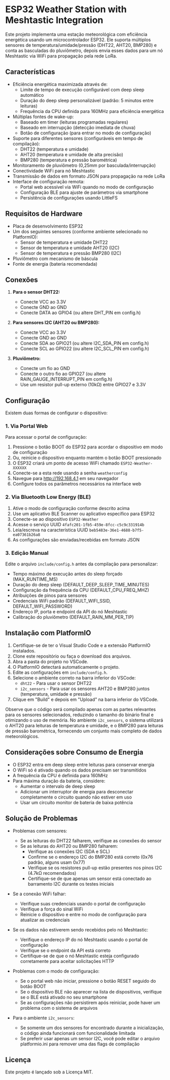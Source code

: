 # ESP32 Weather Station with Meshtastic Integration

Este projeto implementa uma estação meteorológica com eficiência energética usando um microcontrolador ESP32. Ele suporta múltiplos sensores de temperatura/umidade/pressão (DHT22, AHT20, BMP280) e conta as basculadas do pluviômetro, depois envia esses dados para um nó Meshtastic via WiFi para propagação pela rede LoRa.

## Características

- Eficiência energética maximizada através de:
  - Limite de tempo de execução configurável com deep sleep automático
  - Duração do deep sleep personalizável (padrão: 5 minutos entre leituras)
  - Frequência da CPU definida para 160MHz para eficiência energética
- Múltiplas fontes de wake-up:
  - Baseado em timer (leituras programadas regulares)
  - Baseado em interrupção (detecção imediata de chuva)
  - Botão de configuração (para entrar no modo de configuração)
- Suporte para diferentes sensores (configuráveis em tempo de compilação):
  - DHT22 (temperatura e umidade)
  - AHT20 (temperatura e umidade de alta precisão)
  - BMP280 (temperatura e pressão barométrica)
- Monitoramento de pluviômetro (0,25mm por basculada/interrupção)
- Conectividade WiFi para nó Meshtastic
- Transmissão de dados em formato JSON para propagação na rede LoRa
- Interface de configuração remota:
  - Portal web acessível via WiFi quando no modo de configuração
  - Configuração BLE para ajuste de parâmetros via smartphone
  - Persistência de configurações usando LittleFS

## Requisitos de Hardware

- Placa de desenvolvimento ESP32
- Um dos seguintes sensores (conforme ambiente selecionado no PlatformIO):
  - Sensor de temperatura e umidade DHT22
  - Sensor de temperatura e umidade AHT20 (I2C)
  - Sensor de temperatura e pressão BMP280 (I2C)
- Pluviômetro com mecanismo de báscula
- Fonte de energia (bateria recomendada)

## Conexões

1. **Para o sensor DHT22:**
   - Conecte VCC ao 3.3V
   - Conecte GND ao GND
   - Conecte DATA ao GPIO4 (ou altere DHT_PIN em config.h)

2. **Para sensores I2C (AHT20 ou BMP280):**
   - Conecte VCC ao 3.3V
   - Conecte GND ao GND
   - Conecte SDA ao GPIO21 (ou altere I2C_SDA_PIN em config.h)
   - Conecte SCL ao GPIO22 (ou altere I2C_SCL_PIN em config.h)

3. **Pluviômetro:**
   - Conecte um fio ao GND
   - Conecte o outro fio ao GPIO27 (ou altere RAIN_GAUGE_INTERRUPT_PIN em config.h)
   - Use um resistor pull-up externo (10kΩ) entre GPIO27 e 3.3V

## Configuração

Existem duas formas de configurar o dispositivo:

### 1. Via Portal Web

Para acessar o portal de configuração:
1. Pressione o botão BOOT do ESP32 para acordar o dispositivo em modo de configuração
2. Ou, reinicie o dispositivo enquanto mantém o botão BOOT pressionado
3. O ESP32 criará um ponto de acesso WiFi chamado `ESP32-Weather-XXXXXX`
4. Conecte-se a esta rede usando a senha `weatherconfig`
5. Navegue para http://192.168.4.1 em seu navegador
6. Configure todos os parâmetros necessários na interface web

### 2. Via Bluetooth Low Energy (BLE)

1. Ative o modo de configuração conforme descrito acima
2. Use um aplicativo BLE Scanner ou aplicativo específico para ESP32
3. Conecte-se ao dispositivo `ESP32-Weather`
4. Acesse o serviço UUID `4fafc201-1fb5-459e-8fcc-c5c9c331914b`
5. Leia/escreva na característica UUID `beb5483e-36e1-4688-b7f5-ea07361b26a8`
6. As configurações são enviadas/recebidas em formato JSON

### 3. Edição Manual

Edite o arquivo `include/config.h` antes da compilação para personalizar:

- Tempo máximo de execução antes do sleep forçado (MAX_RUNTIME_MS)
- Duração do deep sleep (DEFAULT_DEEP_SLEEP_TIME_MINUTES)
- Configuração da frequência da CPU (DEFAULT_CPU_FREQ_MHZ)
- Atribuições de pinos para sensores
- Credenciais WiFi padrão (DEFAULT_WIFI_SSID, DEFAULT_WIFI_PASSWORD)
- Endereço IP, porta e endpoint da API do nó Meshtastic
- Calibração do pluviômetro (DEFAULT_RAIN_MM_PER_TIP)

## Instalação com PlatformIO

1. Certifique-se de ter o Visual Studio Code e a extensão PlatformIO instalados.
2. Clone este repositório ou faça o download dos arquivos.
3. Abra a pasta do projeto no VSCode.
4. O PlatformIO detectará automaticamente o projeto.
5. Edite as configurações em `include/config.h`.
6. Selecione o ambiente correto na barra inferior do VSCode:
   - `dht22` - Para usar o sensor DHT22
   - `i2c_sensors` - Para usar os sensores AHT20 e BMP280 juntos (temperatura, umidade e pressão)
7. Clique em "Build" e depois em "Upload" na barra inferior do VSCode.

Observe que o código será compilado apenas com as partes relevantes para os sensores selecionados, reduzindo o tamanho do binário final e otimizando o uso de memória. No ambiente `i2c_sensors`, o sistema utilizará o AHT20 para leituras de temperatura e umidade, e o BMP280 para leituras de pressão barométrica, fornecendo um conjunto mais completo de dados meteorológicos.

## Considerações sobre Consumo de Energia

- O ESP32 entra em deep sleep entre leituras para conservar energia
- O WiFi só é ativado quando os dados precisam ser transmitidos
- A frequência da CPU é definida para 160MHz
- Para máxima duração da bateria, considere:
  - Aumentar o intervalo de deep sleep
  - Adicionar um interruptor de energia para desconectar completamente o circuito quando não estiver em uso
  - Usar um circuito monitor de bateria de baixa potência

## Solução de Problemas

- Problemas com sensores:
  - Se as leituras do DHT22 falharem, verifique as conexões do sensor
  - Se as leituras do AHT20 ou BMP280 falharem:
    - Verifique as conexões I2C (SDA e SCL)
    - Confirme se o endereço I2C do BMP280 está correto (0x76 padrão, alguns usam 0x77)
    - Verifique se os resistores pull-up estão presentes nos pinos I2C (4.7kΩ recomendados)
    - Certifique-se de que apenas um sensor está conectado ao barramento I2C durante os testes iniciais

- Se a conexão WiFi falhar:
  - Verifique suas credenciais usando o portal de configuração
  - Verifique a força do sinal WiFi
  - Reinicie o dispositivo e entre no modo de configuração para atualizar as credenciais

- Se os dados não estiverem sendo recebidos pelo nó Meshtastic:
  - Verifique o endereço IP do nó Meshtastic usando o portal de configuração
  - Verifique se o endpoint da API está correto
  - Certifique-se de que o nó Meshtastic esteja configurado corretamente para aceitar solicitações HTTP
  
- Problemas com o modo de configuração:
  - Se o portal web não iniciar, pressione o botão RESET seguido do botão BOOT
  - Se o dispositivo BLE não aparecer na lista de dispositivos, verifique se o BLE está ativado no seu smartphone
  - Se as configurações não persistirem após reiniciar, pode haver um problema com o sistema de arquivos

- Para o ambiente `i2c_sensors`:
  - Se somente um dos sensores for encontrado durante a inicialização, o código ainda funcionará com funcionalidade limitada
  - Se preferir usar apenas um sensor I2C, você pode editar o arquivo platformio.ini para remover uma das flags de compilação

## Licença

Este projeto é lançado sob a Licença MIT.
